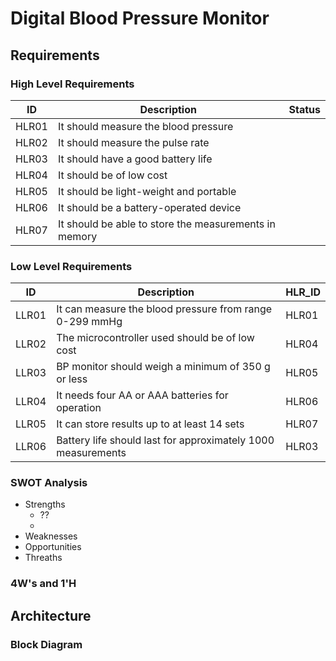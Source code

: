 # Digital Blood Pressure Monitor


## Requirements

### High Level Requirements
| ID | Description | Status |
|------|-----------|--------|
| HLR01 | It should measure the blood pressure |  |
| HLR02 | It should measure the pulse rate |  |
| HLR03 | It should have a good battery life |  |
| HLR04 | It should be of low cost |  |
| HLR05 | It should be light-weight and portable |  |
| HLR06 | It should be a battery-operated device |  |
| HLR07 | It should be able to store the measurements in memory |  |


### Low Level Requirements
| ID | Description | HLR_ID |
|------|-----------|--------|
| LLR01 | It can measure the blood pressure from range 0-299 mmHg | HLR01 |
| LLR02 | The microcontroller used should be of low cost | HLR04 |
| LLR03 | BP monitor should weigh a minimum of 350 g or less | HLR05 |
| LLR04 | It needs four AA or AAA batteries for operation | HLR06 |
| LLR05 | It can store results up to at least 14 sets | HLR07 |
| LLR06 | Battery life should last for approximately 1000 measurements | HLR03 |


### SWOT Analysis
* Strengths
  * ??
  * 
* Weaknesses
* Opportunities
* Threaths

### 4W's and 1'H


## Architecture

### Block Diagram
